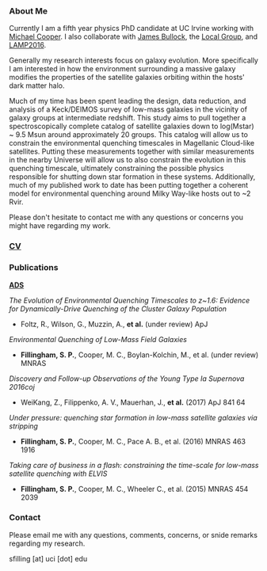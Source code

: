 

### About Me
Currently I am a fifth year physics PhD candidate at UC Irvine working
with [Michael Cooper](http://localgroup.ps.uci.edu/cooper/index.html).
I also collaborate with
[James Bullock](https://www.physics.uci.edu/~bullock/), the
[Local Group](http://localgroup.ps.uci.edu), and
[LAMP2016](https://www.physics.uci.edu/~barth/lamp.html).

Generally my research interests focus on galaxy evolution. More
specifically I am interested in how the environment surrounding a massive
galaxy modifies the properties of the satellite galaxies orbiting
within the hosts' dark matter halo. 

Much of my time has been spent leading the design, data reduction, and
analysis of a Keck/DEIMOS survey of low-mass galaxies in the vicinity of
galaxy groups at intermediate redshift.
This study aims to pull together a spectroscopically complete catalog of 
satellite galaxies down to log(Mstar) ~ 9.5 Msun around approximately 20 
groups.
This catalog will allow us to constrain the environmental quenching timescales
in Magellanic Cloud-like satellites. Putting these measurements together with
similar measurements in the nearby Universe will allow us to also constrain the 
evolution in this quenching timescale, ultimately constraining the possible 
physics responsible for shutting down star formation in these systems.
Additionally, much of my published work to date has been putting together 
a coherent model for environmental quenching around Milky Way-like hosts out
to ~2 Rvir.

Please don't hesitate to contact me with any questions or concerns you might 
have regarding my work.


### [CV](SPF_cv.pdf)

### Publications 
**[ADS](http://adsabs.harvard.edu/cgi-bin/nph-abs_connect?db_key=AST&db_key=PRE&qform=AST&arxiv_sel=astro-ph&arxiv_sel=cond-mat&arxiv_sel=cs&arxiv_sel=gr-qc&arxiv_sel=hep-ex&arxiv_sel=hep-lat&arxiv_sel=hep-ph&arxiv_sel=hep-th&arxiv_sel=math&arxiv_sel=math-ph&arxiv_sel=nlin&arxiv_sel=nucl-ex&arxiv_sel=nucl-th&arxiv_sel=physics&arxiv_sel=quant-ph&arxiv_sel=q-bio&sim_query=YES&ned_query=YES&adsobj_query=YES&aut_logic=OR&obj_logic=OR&author=fillingham%2C+sean&object=&start_mon=&start_year=&end_mon=&end_year=&ttl_logic=OR&title=&txt_logic=OR&text=&nr_to_return=200&start_nr=1&jou_pick=ALL&ref_stems=&data_and=ALL&group_and=ALL&start_entry_day=&start_entry_mon=&start_entry_year=&end_entry_day=&end_entry_mon=&end_entry_year=&min_score=&sort=SCORE&data_type=SHORT&aut_syn=YES&ttl_syn=YES&txt_syn=YES&aut_wt=1.0&obj_wt=1.0&ttl_wt=0.3&txt_wt=3.0&aut_wgt=YES&obj_wgt=YES&ttl_wgt=YES&txt_wgt=YES&ttl_sco=YES&txt_sco=YES&version=1)**

_The Evolution of Environmental Quenching Timescales to z~1.6: Evidence for Dynamically-Drive Quenching
of the Cluster Galaxy Population_
- Foltz, R., Wilson, G., Muzzin, A., **et
  al.** (under review) ApJ

_Environmental Quenching of Low-Mass Field Galaxies_
- **Fillingham, S. P.**, Cooper, M. C., Boylan-Kolchin, M., et
  al. (under review) MNRAS

_Discovery and Follow-up Observations of the Young Type Ia Supernova
2016coj_
- WeiKang, Z., Filippenko, A. V., Mauerhan, J., **et al.** (2017) ApJ 841 64

_Under pressure: quenching star formation in low-mass satellite
 galaxies via stripping_
- **Fillingham, S. P.**, Cooper, M. C., Pace A. B., et al. (2016) MNRAS
463 1916

_Taking care of business in a flash: constraining the time-scale for
low-mass satellite quenching with ELVIS_
- **Fillingham, S. P.**, Cooper, M. C., Wheeler C., et al. (2015) MNRAS
454 2039



### Contact
Please email me with any questions, comments, concerns, or snide
remarks regarding my research.

sfilling [at] uci [dot] edu
